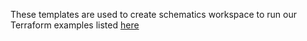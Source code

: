 These templates are used to create schematics workspace to run our Terraform examples listed [here](https://github.com/ibm-hcbt/acct-config-iam/tree/main/examples)
